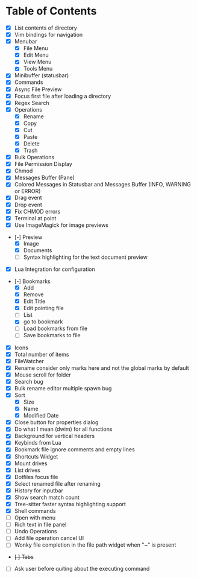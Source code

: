 
# Table of Contents

- [x] List contents of directory
- [x] Vim bindings for navigation
- [x] Menubar
  - [x] File Menu
  - [x] Edit Menu
  - [x] View Menu
  - [x] Tools Menu
- [x] Minibuffer (statusbar)
- [x] Commands
- [x] Async File Preview
- [x] Focus first file after loading a directory
- [x] Regex Search
- [x] Operations
  - [x] Rename
  - [x] Copy
  - [x] Cut
  - [x] Paste
  - [x] Delete
  - [x] Trash
- [x] Bulk Operations
- [x] File Permission Display
- [x] Chmod
- [x] Messages Buffer (Pane)
- [x] Colored Messages in Statusbar and Messages Buffer (INFO, WARNING or ERROR)
- [x] Drag event
- [x] Drop event
- [x] Fix CHMOD errors
- [x] Terminal at point
- [x] Use ImageMagick for image previews
- [-] Preview
  - [x] Image
  - [x] Documents
  - [ ] Syntax highlighting for the text document preview
- [x] Lua Integration for configuration
- [-] Bookmarks
  - [x] Add
  - [x] Remove
  - [x] Edit Title
  - [x] Edit pointing file
  - [ ] List
  - [x] go to bookmark
  - [ ] Load bookmarks from file
  - [ ] Save bookmarks to file
- [x] Icons
- [x] Total number of items
- [x] FileWatcher
- [x] Rename consider only marks here and not the global marks by default
- [x] Mouse scroll for folder
- [x] Search bug
- [x] Bulk rename editor multiple spawn bug
- [x] Sort
  - [x] Size
  - [x] Name
  - [x] Modified Date
- [x] Close button for properties dialog
- [x] Do what I mean (dwim) for all functions
- [x] Background for vertical headers
- [x] Keybinds from Lua
- [x] Bookmark file ignore comments and empty lines
- [x] Shortcuts Widget
- [x] Mount drives
- [x] List drives
- [x] Dotfiles focus file
- [x] Select renamed file after renaming
- [x] History for inputbar
- [x] Show search match count
- [x] Tree-sitter faster syntax highlighting support
- [x] Shell commands
- [ ] Open with menu
- [ ] Rich text in file panel
- [ ] Undo Operations
- [ ] Add file operation cancel UI
- [ ] Wonky file completion in the file path widget when "~" is present
- ~~[ ] Tabs~~
- [ ] Ask user before quiting about the executing command
